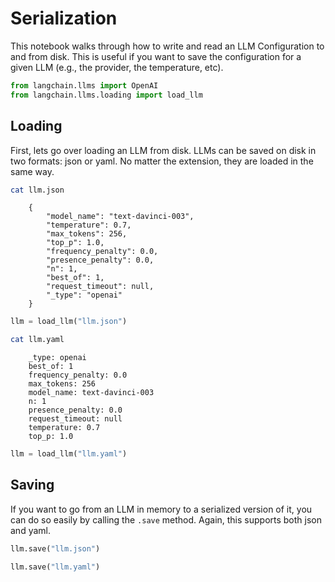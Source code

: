 # Serialization

This notebook walks through how to write and read an LLM Configuration to and from disk. This is useful if you want to save the configuration for a given LLM (e.g., the provider, the temperature, etc).

<!-- WARNING: THIS FILE WAS AUTOGENERATED! DO NOT EDIT! Instead, edit the notebook w/the location & name as this file. -->


```python
from langchain.llms import OpenAI
from langchain.llms.loading import load_llm
```

## Loading
First, lets go over loading an LLM from disk. LLMs can be saved on disk in two formats: json or yaml. No matter the extension, they are loaded in the same way.


```bash
cat llm.json
```

<CodeOutputBlock lang="bash">

```
    {
        "model_name": "text-davinci-003",
        "temperature": 0.7,
        "max_tokens": 256,
        "top_p": 1.0,
        "frequency_penalty": 0.0,
        "presence_penalty": 0.0,
        "n": 1,
        "best_of": 1,
        "request_timeout": null,
        "_type": "openai"
    }
```

</CodeOutputBlock>


```python
llm = load_llm("llm.json")
```


```bash
cat llm.yaml
```

<CodeOutputBlock lang="bash">

```
    _type: openai
    best_of: 1
    frequency_penalty: 0.0
    max_tokens: 256
    model_name: text-davinci-003
    n: 1
    presence_penalty: 0.0
    request_timeout: null
    temperature: 0.7
    top_p: 1.0
```

</CodeOutputBlock>


```python
llm = load_llm("llm.yaml")
```

## Saving
If you want to go from an LLM in memory to a serialized version of it, you can do so easily by calling the `.save` method. Again, this supports both json and yaml.


```python
llm.save("llm.json")
```


```python
llm.save("llm.yaml")
```
